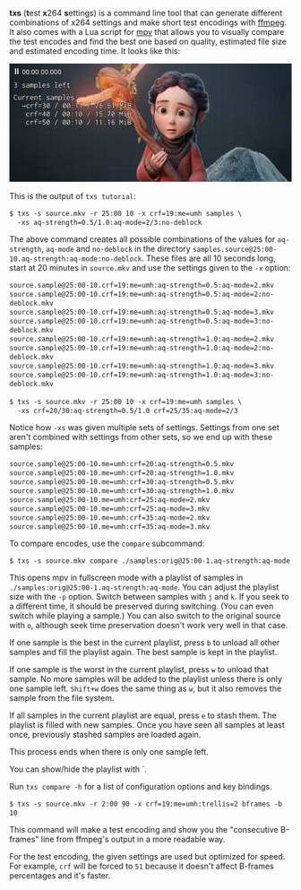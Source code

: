 **txs** (**t**est **x**264 **s**ettings) is a command line tool that can
generate different combinations of x264 settings and make short test encodings
with [ffmpeg](ffmpeg.org). It also comes with a Lua script for
[mpv](https://mpv.io) that allows you to visually compare the test encodes and
find the best one based on quality, estimated file size and estimated encoding
time. It looks like this:

![Demo](demo.gif)

This is the output of `txs tutorial`:

    $ txs -s source.mkv -r 25:00 10 -x crf=19:me=umh samples \
      -xs aq-strength=0.5/1.0:aq-mode=2/3:no-deblock

The above command creates all possible combinations of the values for
`aq-strength`, `aq-mode` and `no-deblock` in the directory
`samples.source@25:00-10.aq-strength:aq-mode:no-deblock`. These files are all 10
seconds long, start at 20 minutes in `source.mkv` and use the settings given to
the `-x` option:

    source.sample@25:00-10.crf=19:me=umh:aq-strength=0.5:aq-mode=2.mkv
    source.sample@25:00-10.crf=19:me=umh:aq-strength=0.5:aq-mode=2:no-deblock.mkv
    source.sample@25:00-10.crf=19:me=umh:aq-strength=0.5:aq-mode=3.mkv
    source.sample@25:00-10.crf=19:me=umh:aq-strength=0.5:aq-mode=3:no-deblock.mkv
    source.sample@25:00-10.crf=19:me=umh:aq-strength=1.0:aq-mode=2.mkv
    source.sample@25:00-10.crf=19:me=umh:aq-strength=1.0:aq-mode=2:no-deblock.mkv
    source.sample@25:00-10.crf=19:me=umh:aq-strength=1.0:aq-mode=3.mkv
    source.sample@25:00-10.crf=19:me=umh:aq-strength=1.0:aq-mode=3:no-deblock.mkv

    $ txs -s source.mkv -r 25:00 10 -x crf=19:me=umh samples \
      -xs crf=20/30:aq-strength=0.5/1.0 crf=25/35:aq-mode=2/3

Notice how `-xs` was given multiple sets of settings. Settings from one set
aren't combined with settings from other sets, so we end up with these samples:

    source.sample@25:00-10.me=umh:crf=20:aq-strength=0.5.mkv
    source.sample@25:00-10.me=umh:crf=20:aq-strength=1.0.mkv
    source.sample@25:00-10.me=umh:crf=30:aq-strength=0.5.mkv
    source.sample@25:00-10.me=umh:crf=30:aq-strength=1.0.mkv
    source.sample@25:00-10.me=umh:crf=25:aq-mode=2.mkv
    source.sample@25:00-10.me=umh:crf=25:aq-mode=3.mkv
    source.sample@25:00-10.me=umh:crf=35:aq-mode=2.mkv
    source.sample@25:00-10.me=umh:crf=35:aq-mode=3.mkv

To compare encodes, use the `compare` subcommand:

    $ txs -s source.mkv compare ./samples:orig@25:00-1.aq-strength:aq-mode

This opens mpv in fullscreen mode with a playlist of samples in
`./samples:orig@25:00-1.aq-strength:aq-mode`. You can adjust the playlist size
with the `-p` option. Switch between samples with `j` and `k`. If you seek to a
different time, it should be preserved during switching. (You can even switch
while playing a sample.) You can also switch to the original source with `o`,
although seek time preservation doesn't work very well in that case.

If one sample is the best in the current playlist, press `b` to unload all other
samples and fill the playlist again. The best sample is kept in the playlist.

If one sample is the worst in the current playlist, press `w` to unload that
sample. No more samples will be added to the playlist unless there is only one
sample left. `Shift+w` does the same thing as `w`, but it also removes the
sample from the file system.

If all samples in the current playlist are equal, press `e` to stash them. The
playlist is filled with new samples. Once you have seen all samples at least
once, previously stashed samples are loaded again.

This process ends when there is only one sample left.

You can show/hide the playlist with `.

Run `txs compare -h` for a list of configuration options and key bindings.

    $ txs -s source.mkv -r 2:00 90 -x crf=19:me=umh:trellis=2 bframes -b 10

This command will make a test encoding and show you the "consecutive B-frames"
line from ffmpeg's output in a more readable way.

For the test encoding, the given settings are used but optimized for speed. For
example, `crf` will be forced to `51` because it doesn't affect B-frames
percentages and it's faster.


<!-- ### Installation -->

<!-- Install [pipx](https://pipxproject.github.io/pipx/) with your distro's package -->
<!-- manager or with pip: -->

<!--     $ python3 -m pip install --user pipx -->

<!-- Then install txs with pipx: -->

<!--     $ pipx install --spec git+https://github.com/plotski/txs.git txs -->
